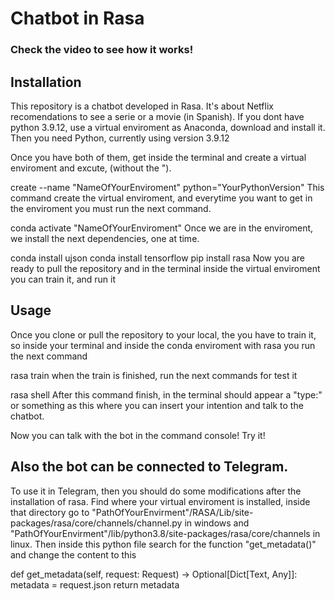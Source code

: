 <h1>Chatbot in Rasa</h1>

<h3><b>Check the video to see how it works!</b></h3>

<h2>Installation</h2>
This repository is a chatbot developed in Rasa. It's about Netflix recomendations to see a serie or a movie (in Spanish).
If you dont have python 3.9.12, use a virtual enviroment as Anaconda, download and install it. Then you need Python, currently using version 3.9.12

Once you have both of them, get inside the terminal and create a virtual enviroment and excute, (without the ").

create --name "NameOfYourEnviroment" python="YourPythonVersion"
This command create the virtual enviroment, and everytime you want to get in the enviroment you must run the next command.

conda activate "NameOfYourEnviroment"
Once we are in the enviroment, we install the next dependencies, one at time.

conda install ujson
conda install tensorflow
pip install rasa
Now you are ready to pull the repository and in the terminal inside the virtual enviroment you can train it, and run it

<h2>Usage</h2>
Once you clone or pull the repository to your local, the you have to train it, so inside your terminal and inside the conda enviroment with rasa you run the next command

rasa train
when the train is finished, run the next commands for test it

rasa shell
After this command finish, in the terminal should appear a "type:" or something as this where you can insert your intention and talk to the chatbot.

Now you can talk with the bot in the command console! Try it!

<h2>Also the bot can be connected to Telegram.</h2>

To use it in Telegram, then you should do some modifications after the installation of rasa. Find where your virtual enviroment is installed, inside that directory go to
"PathOfYourEnvirment"/RASA/Lib/site-packages/rasa/core/channels/channel.py in windows and "PathOfYourEnvirment"/lib/python3.8/site-packages/rasa/core/channels in linux.
Then inside this python file search for the function "get_metadata()" and change the content to this

def get_metadata(self, request: Request) -> Optional[Dict[Text, Any]]:
       metadata = request.json
       return metadata

       
